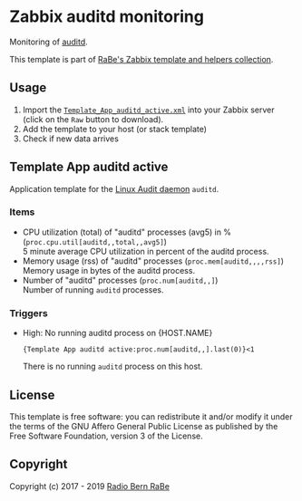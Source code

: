 # Zabbix auditd monitoring
Monitoring of [auditd](https://people.redhat.com/sgrubb/audit/).

This template is part of [RaBe's Zabbix template and helpers
collection](https://github.com/radiorabe/rabe-zabbix).

## Usage

1. Import the [`Template_App_auditd_active.xml`](Template_App_auditd_active.xml)
   into your Zabbix server (click on the `Raw` button to download).
2. Add the template to your host (or stack template)
3. Check if new data arrives

## Template App auditd active
Application template for the [Linux Audit daemon](https://people.redhat.com/sgrubb/audit/) `auditd`.
### Items
* CPU utilization (total) of "auditd" processes (avg5) in % (`proc.cpu.util[auditd,,total,,avg5]`)  
  5 minute average CPU utilization in percent of the auditd process.
* Memory usage (rss) of "auditd" processes (`proc.mem[auditd,,,,rss]`)  
  Memory usage in bytes of the auditd process.
* Number of "auditd" processes (`proc.num[auditd,,]`)  
  Number of running `auditd` processes.
### Triggers
* High: No running auditd process on {HOST.NAME}
  ```
  {Template App auditd active:proc.num[auditd,,].last(0)}<1
  ```
  There is no running `auditd` process on this host.

## License
This template is free software: you can redistribute it and/or modify it under
the terms of the GNU Affero General Public License as published by the Free
Software Foundation, version 3 of the License.

## Copyright
Copyright (c) 2017 - 2019 [Radio Bern RaBe](http://www.rabe.ch)
